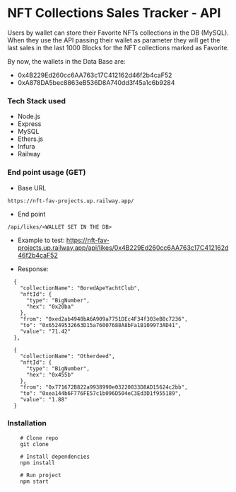 # NFT Collections Sales Tracker - API

Users by wallet can store their Favorite NFTs collections in the DB (MySQL). When they use the API passing their wallet as parameter they will get the last sales in the last 1000 Blocks for the NFT collections marked as Favorite.

By now, the wallets in the Data Base are:

- 0x4B229Ed260cc6AA763c17C412162d46f2b4caF52
- 0xA878DA5bec8863eB536D8A740dd3f45a1c6b9284

### Tech Stack used

- Node.js
- Express
- MySQL
- Ethers.js
- Infura
- Railway

### End point usage (GET)

- Base URL

```
https://nft-fav-projects.up.railway.app/
```

- End point

```
/api/likes/<WALLET SET IN THE DB>
```

- Example to test:
  https://nft-fav-projects.up.railway.app/api/likes/0x4B229Ed260cc6AA763c17C412162d46f2b4caF52

- Response:

```
  {
    "collectionName": "BoredApeYachtClub",
    "nftId": {
      "type": "BigNumber",
      "hex": "0x20ba"
    },
    "from": "0xed2ab4948bA6A909a7751DEc4F34f303eB8c7236",
    "to": "0x65249532663D15a76007688A8bFa1B109973AD41",
    "value": "71.42"
  },

  {
    "collectionName": "Otherdeed",
    "nftId": {
      "type": "BigNumber",
      "hex": "0x455b"
    },
    "from": "0x771672B822a9938990e03220833D8AD15624c2bb",
    "to": "0xea144b6F776FE57c1b096D504eC3Ed3D1f955189",
    "value": "1.88"
  }
```

### Installation

```
    # Clone repo
    git clone
```

```
    # Install dependencies
    npm install
```

```
    # Run project
    npm start
```
